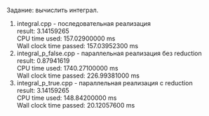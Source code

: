 Задание: вычислить интеграл.  
1. integral.cpp - последовательная реализация  
   result: 3.14159265  
   CPU time used: 157.02900000 ms  
   Wall clock time passed: 157.03952300 ms  
2. integral_p_false.cpp - параллельная реализация без reduction  
   result: 0.87941619  
   CPU time used: 1740.27100000 ms  
   Wall clock time passed: 226.99381000 ms  
3. integral_p_true.cpp - параллельная реализация с reduction  
   result: 3.14159265  
   CPU time used: 148.84200000 ms  
   Wall clock time passed: 20.12057600 ms  
